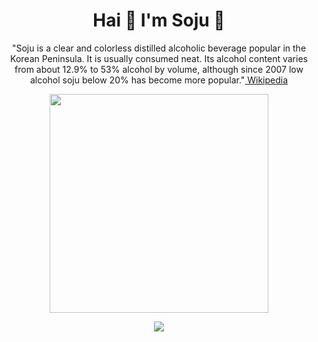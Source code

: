 <h1 align='center'>
  Hai 👋 I'm Soju 🍻
</h1>

<p align='center'>
  "Soju is a clear and colorless distilled alcoholic beverage popular in the Korean Peninsula. It is usually consumed neat. Its alcohol content varies from about 12.9% to 53% alcohol by volume, although since 2007 low alcohol soju below 20% has become more popular."<a href='https://en.wikipedia.org/wiki/Soju'> Wikipedia</a>
</p>

<p align='center'>
  <a href="#"><img src="https://github-readme-stats.vercel.app/api?username=msojuuu&show_icons=true&count_private=true&theme=dark" width="350"></a>
</p>

<p align='center'>
  <img src="https://img.shields.io/badge/windows-%230078D6.svg?&style=for-the-badge&logo=windows&logoColor=white"/>
</p>
